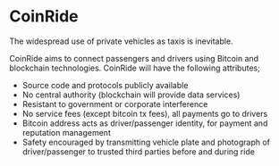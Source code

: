 # CoinRide

The widespread use of private vehicles as taxis is inevitable.

CoinRide aims to connect passengers and drivers using Bitcoin and blockchain technologies. CoinRide will have the following attributes;

- Source code and protocols publicly available
- No central authority (blockchain will provide data services)
- Resistant to government or corporate interference
- No service fees (except bitcoin tx fees), all payments go to drivers
- Bitcoin address acts as driver/passenger identity, for payment and reputation management
- Safety encouraged by transmitting vehicle plate and photograph of driver/passenger to trusted third parties before and during ride
